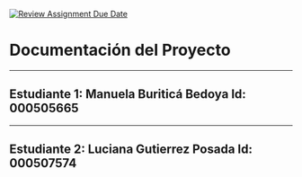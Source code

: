 [![Review Assignment Due Date](https://classroom.github.com/assets/deadline-readme-button-22041afd0340ce965d47ae6ef1cefeee28c7c493a6346c4f15d667ab976d596c.svg)](https://classroom.github.com/a/XglgMq0o)
# Documentación del Proyecto
---
Estudiante 1:  Manuela Buriticá Bedoya
Id:  000505665
---
---
Estudiante 2: Luciana Gutierrez Posada
Id: 000507574
---



